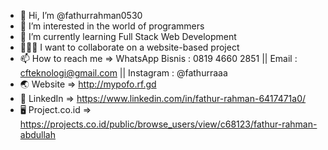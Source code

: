 - 👋 Hi, I’m @fathurrahman0530
- 👀 I’m interested in the world of programmers
- 🌱 I’m currently learning Full Stack Web Development
- 👨🏻‍💻 I want to collaborate on a website-based project
- 📫 How to reach me => WhatsApp Bisnis : 0819 4660 2851 || Email : cfteknologi@gmail.com || Instagram : @fathurraaa
- 🌏 Website => http://mypofo.rf.gd
- 📑 LinkedIn => https://www.linkedin.com/in/fathur-rahman-6417471a0/
- 🖥 Project.co.id => https://projects.co.id/public/browse_users/view/c68123/fathur-rahman-abdullah
